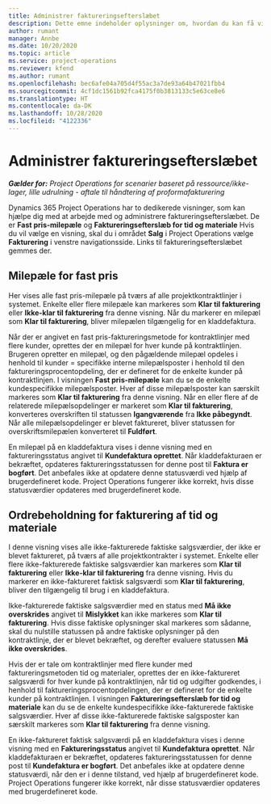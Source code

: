 ```yaml
---
title: Administrer faktureringsefterslæbet
description: Dette emne indeholder oplysninger om, hvordan du kan få vist og arbejde med faktureringsefterslæbet i Project Operations.
author: rumant
manager: Annbe
ms.date: 10/20/2020
ms.topic: article
ms.service: project-operations
ms.reviewer: kfend
ms.author: rumant
ms.openlocfilehash: bec6afe04a705d4f55ac3a7de93a64b47021fbb4
ms.sourcegitcommit: 4cf1dc1561b92fca4175f0b3813133c5e63ce8e6
ms.translationtype: HT
ms.contentlocale: da-DK
ms.lasthandoff: 10/28/2020
ms.locfileid: "4122336"
---
```

# <a name="manage-the-billing-backlog"></a>Administrer faktureringsefterslæbet

_**Gælder for:** Project Operations for scenarier baseret på ressource/ikke-lager, lille udrulning - aftale til håndtering af proformafakturering_

Dynamics 365 Project Operations har to dedikerede visninger, som kan hjælpe dig med at arbejde med og administrere faktureringsefterslæbet. De er **Fast pris-milepæle** og **Faktureringsefterslæb for tid og materiale** Hvis du vil vælge en visning, skal du i området **Salg** i Project Operations vælge **Fakturering** i venstre navigationsside. Links til faktureringsefterslæbet gemmes der.

## <a name="fixed-price-milestones"></a>Milepæle for fast pris

Her vises alle fast pris-milepæle på tværs af alle projektkontraktlinjer i systemet. Enkelte eller flere milepæle kan markeres som **Klar til fakturering** eller **Ikke-klar til fakturering** fra denne visning. Når du markerer en milepæl som **Klar til fakturering**, bliver milepælen tilgængelig for en kladdefaktura.

Når der er angivet en fast pris-faktureringsmetode for kontraktlinjer med flere kunder, oprettes der en milepæl for hver kunde på kontraktlinjen. Brugeren opretter en milepæl, og den pågældende milepæl opdeles i henhold til kunder = specifikke interne milepælsposter i henhold til den faktureringsprocentopdeling, der er defineret for de enkelte kunder på kontraktlinjen. I visningen **Fast pris-milepæle** kan du se de enkelte kundespecifikke milepælsposter. Hver af disse milepælsposter kan særskilt markeres som **Klar til fakturering** fra denne visning. Når en eller flere af de relaterede milepælsopdelinger er markeret som **Klar til fakturering**, konverteres overskriften til statussen **Igangværende** fra **Ikke påbegyndt**. Når alle milepælsopdelinger er blevet faktureret, bliver statussen for overskriftsmilepælen konverteret til **Fuldført**.

En milepæl på en kladdefaktura vises i denne visning med en faktureringsstatus angivet til **Kundefaktura oprettet**. Når kladdefakturaen er bekræftet, opdateres faktureringsstatussen for denne post til **Faktura er bogført**. Det anbefales ikke at opdatere denne statusværdi ved hjælp af brugerdefineret kode. Project Operations fungerer ikke korrekt, hvis disse statusværdier opdateres med brugerdefineret kode.

## <a name="time-and-material-billing-backlog"></a>Ordrebeholdning for fakturering af tid og materiale

I denne visning vises alle ikke-fakturerede faktiske salgsværdier, der ikke er blevet faktureret, på tværs af alle projektkontrakter i systemet. Enkelte eller flere ikke-fakturerede faktiske salgsværdier kan markeres som **Klar til fakturering** eller **Ikke-klar til fakturering** fra denne visning. Hvis du markerer en ikke-faktureret faktisk salgsværdi som **Klar til fakturering**, bliver den tilgængelig til brug i en kladdefaktura.

Ikke-fakturerede faktiske salgsværdier med en status med **Må ikke overskrides** angivet til **Mislykket** kan ikke markeres som **Klar til fakturering**. Hvis disse faktiske oplysninger skal markeres som sådanne, skal du nulstille statussen på andre faktiske oplysninger på den kontraktlinje, der er blevet bekræftet, og derefter evaluere statussen **Må ikke overskrides**.

Hvis der er tale om kontraktlinjer med flere kunder med faktureringsmetoden tid og materialer, oprettes der en ikke-faktureret salgsværdi for hver kunde på kontraktlinjen, når tid og udgifter godkendes, i henhold til faktureringsprocentopdelingen, der er defineret for de enkelte kunder på kontraktlinjen. I visningen **Faktureringsefterslæb for tid og materiale** kan du se de enkelte kundespecifikke ikke-fakturerede faktiske salgsværdier. Hver af disse ikke-fakturerede faktiske salgsposter kan særskilt markeres som **Klar til fakturering** fra denne visning.

En ikke-faktureret faktisk salgsværdi på en kladdefaktura vises i denne visning med en **Faktureringsstatus** angivet til **Kundefaktura oprettet**. Når kladdefakturaen er bekræftet, opdateres faktureringsstatussen for denne post til **Kundefaktura er bogført**. Det anbefales ikke at opdatere denne statusværdi, når den er i denne tilstand, ved hjælp af brugerdefineret kode. Project Operations fungerer ikke korrekt, når disse statusværdier opdateres med brugerdefineret kode.
